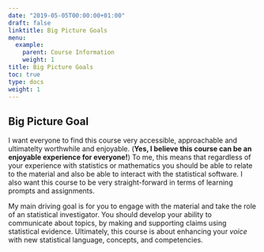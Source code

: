 ```yaml
---
date: "2019-05-05T00:00:00+01:00"
draft: false
linktitle: Big Picture Goals
menu:
  example:
    parent: Course Information
    weight: 1
title: Big Picture Goals
toc: true
type: docs
weight: 1
---
```



## Big Picture Goal

I want everyone to find this course very accessible, approachable and ultimatelty worthwhile and enjoyable. (**Yes, I believe this course can be an enjoyable experience for everyone!**) To me, this means that regardless of your experience with statistics or mathematics you should be able to relate to the material and also be able to interact with the statistical software. I also want this course to be very straight-forward in terms of learning prompts and assignments.  

My main driving goal is for you to engage with the material and take the role of an statistical investigator.  You should develop your ability to communicate about topics, by making and supporting claims using statistical evidence.  Ultimately, this course is about enhancing your *voice* with new statistical language, concepts, and competencies.





